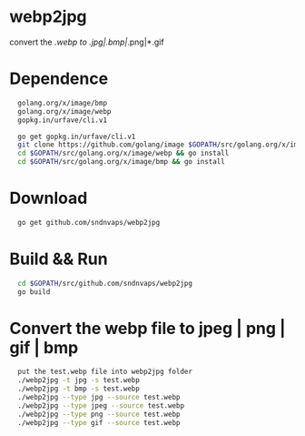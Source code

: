 # webp2jpg
convert the *.webp to *.jpg|*.bmp|*.png|*.gif


# Dependence
```bash
  golang.org/x/image/bmp
  golang.org/x/image/webp
  gopkg.in/urfave/cli.v1
``` 

```bash
  go get gopkg.in/urfave/cli.v1
  git clone https://github.com/golang/image $GOPATH/src/golang.org/x/image
  cd $GOPATH/src/golang.org/x/image/webp && go install
  cd $GOPATH/src/golang.org/x/image/bmp && go install
```
# Download

```bash
  go get github.com/sndnvaps/webp2jpg
```

# Build && Run

```bash
  cd $GOPATH/src/github.com/sndnvaps/webp2jpg
  go build
```

# Convert the webp file to jpeg | png | gif | bmp

```bash
  put the test.webp file into webp2jpg folder
  ./webp2jpg -t jpg -s test.webp
  ./webp2jpg -t bmp -s test.webp
  ./webp2jpg --type jpg --source test.webp
  ./webp2jpg --type jpeg --source test.webp
  ./webp2jpg --type png --source test.webp
  ./webp2jpg --type gif --source test.webp
```
